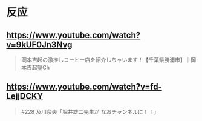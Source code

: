 # 反应

## https://www.youtube.com/watch?v=9kUF0Jn3Nvg

> 岡本吉起の激推しコーヒー店を紹介しちゃいます！【千葉県勝浦市】｜岡本吉起塾Ch

## https://www.youtube.com/watch?v=fd-LejjDCKY

> #228 及川奈央「堀井雄二先生が なおチャンネルに！！」
